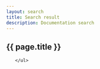 ```yaml
---
layout: search
title: Search result
description: Documentation search
---
```


{{ page.title }}
---

<div class="result">
    <ul>
        
    </ul>
</div>